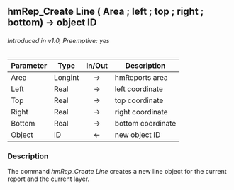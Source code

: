 ## hmRep_Create Line ( Area ; left ; top ; right ; bottom) → object ID
###### Introduced in v1.0, Preemptive: yes

|Parameter|Type|In/Out|Description
|---|---|:---:|---
|Area|Longint|→|hmReports area
|Left|Real|→|left coordinate
|Top|Real|→|top coordinate
|Right|Real|→|right coordinate
|Bottom|Real|→|bottom coordinate
|Object|ID|←|new object ID

### Description
The command *hmRep_Create Line* creates a new line object for the current report and the current layer.
